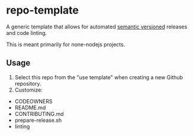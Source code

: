 # repo-template
A generic template that allows for automated [semantic versioned](https://semver.org/) releases and code linting.

This is meant primarily for none-nodejs projects.

## Usage

1. Select this repo from the "use template" when creating a new Github repository.
2. Customize:
  - CODEOWNERS
  - README.md
  - CONTRIBUTING.md
  - prepare-release.sh
  - linting